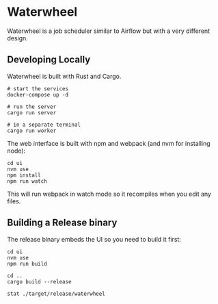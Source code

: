 Waterwheel
==========

Waterwheel is a job scheduler similar to Airflow but with a very different design.

Developing Locally
--------------------

Waterwheel is built with Rust and Cargo.

```
# start the services
docker-compose up -d

# run the server
cargo run server

# in a separate terminal
cargo run worker
```

The web interface is built with npm and webpack (and nvm for installing node):

```
cd ui
nvm use
npm install
npm run watch
```

This will run webpack in watch mode so it recompiles when you edit any files.

Building a Release binary
--------------------------

The release binary embeds the UI so you need to build it first:

```
cd ui
nvm use
npm run build

cd ..
cargo build --release

stat ./target/release/waterwheel
```
